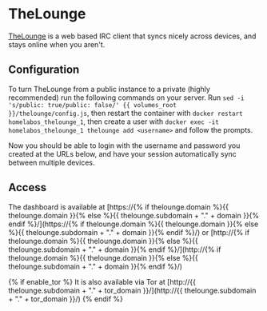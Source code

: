 # TheLounge

[TheLounge](https://thelounge.chat/) is a web based IRC client that syncs nicely across devices, and stays online
when you aren't.

## Configuration

To turn TheLounge from a public instance to a private (highly recommended) run the following commands
on your server. Run `sed -i 's/public: true/public: false/' {{ volumes_root }}/thelounge/config.js`, then
restart the container with `docker restart homelabos_thelounge_1`, then create a user with
`docker exec -it homelabos_thelounge_1 thelounge add <username>` and follow the prompts.

Now you should be able to login with the username and password you created at the URLs below,
and have your session automatically sync between multiple devices.

## Access

The dashboard is available at [https://{% if thelounge.domain %}{{ thelounge.domain }}{% else %}{{ thelounge.subdomain + "." + domain }}{% endif %}/](https://{% if thelounge.domain %}{{ thelounge.domain }}{% else %}{{ thelounge.subdomain + "." + domain }}{% endif %}/) or [http://{% if thelounge.domain %}{{ thelounge.domain }}{% else %}{{ thelounge.subdomain + "." + domain }}{% endif %}/](http://{% if thelounge.domain %}{{ thelounge.domain }}{% else %}{{ thelounge.subdomain + "." + domain }}{% endif %}/)

{% if enable_tor %}
It is also available via Tor at [http://{{ thelounge.subdomain + "." + tor_domain }}/](http://{{ thelounge.subdomain + "." + tor_domain }}/)
{% endif %}
